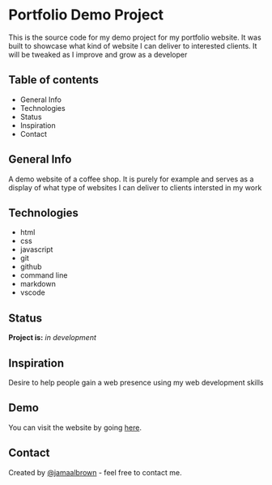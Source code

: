 
# Portfolio Demo Project

This is the source code for my demo project for my portfolio website. It was built to showcase what kind of website I can deliver to interested clients. It will be tweaked as I improve and grow as a developer

## Table of contents

* General Info
* Technologies
* Status
* Inspiration
* Contact

## General Info

A demo website of a coffee shop. It is purely for example and serves as a display of what type of websites I can deliver to clients intersted in my work

## Technologies

* html
* css
* javascript
* git
* github
* command line
* markdown
* vscode

## Status

**Project is:** *in development*

## Inspiration

Desire to help people gain a web presence using my web development skills

## Demo

You can visit the website by going [here](www.jamaalbrown.me).

## Contact

Created by [@jamaalbrown](www.jamaalbrown.me) - feel free to contact me.
